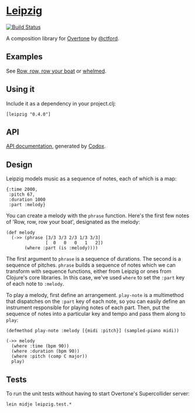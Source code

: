 [Leipzig](https://github.com/ctford/leipzig)
=========

[![Build Status](https://travis-ci.org/ctford/leipzig.png)](https://travis-ci.org/ctford/leipzig)

A composition library for [Overtone](https://github.com/overtone/overtone) by [@ctford](https://github.com/ctford).

Examples
--------
See [Row, row, row your boat](src/leipzig/example/row_row_row_your_boat.clj) or [whelmed](https://github.com/ctford/whelmed).

Using it
--------
Include it as a dependency in your project.clj:

    [leipzig "0.4.0"]

API
---

[API documentation](http://ctford.github.io/leipzig/), generated by [Codox](https://github.com/weavejester/codox).

Design
------

Leipzig models music as a sequence of notes, each of which is a map:

    {:time 2000,
     :pitch 67,
     :duration 1000
     :part :melody}

You can create a melody with the `phrase` function. Here's the first few notes of 'Row, row, row your boat', designated as the melody:

    (def melody
      (->> (phrase [3/3 3/3 2/3 1/3 3/3]
                   [  0   0   0   1   2])
           (where :part (is :melody))))

The first argument to `phrase` is a sequence of durations. The second is a sequence of pitches. `phrase` builds a sequence of notes which we can transform with sequence functions, either from Leipzig or ones from Clojure's core libraries. In this case, we've used `where` to set the `:part` key of each note to `:melody`.

To play a melody, first define an arrangement. `play-note` is a multimethod that dispatches on the `:part` key of each note, so you can easily define an instrument responsible for playing notes of each part. Then, put the sequence of notes into a particular key and tempo and pass them along to `play`:

    (defmethod play-note :melody [{midi :pitch}] (sampled-piano midi))

    (->> melody
      (where :time (bpm 90))
      (where :duration (bpm 90))
      (where :pitch (comp C major))
      play)

Tests
-----

To run the unit tests without having to start Overtone's Supercollider server:

    lein midje leipzig.test.*
